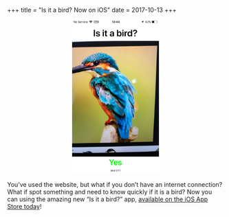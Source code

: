 +++
title = "Is it a bird? Now on iOS"
date = 2017-10-13
+++

<p align="center">
<img src="M0pBKQt.jpg" style="width:40%;">
</p>

You’ve used the website, but what if you don’t have an internet connection? What if spot something and need to know quickly if it is a bird? Now you can using the amazing new “Is it a bird?” app, [available on the iOS App Store today](https://itunes.apple.com/us/app/is-it-a-bird/id1292635781?mt=8)!
